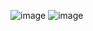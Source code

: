 ![image](https://github.com/user-attachments/assets/31e3c799-563a-4813-9bba-64da9ff80271)
![image](https://github.com/user-attachments/assets/5bdec076-9618-41a0-9878-e6d9c86b5b64)
